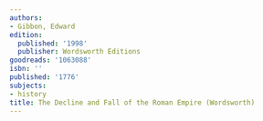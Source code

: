 ```yaml
---
authors:
- Gibbon, Edward
edition:
  published: '1998'
  publisher: Wordsworth Editions
goodreads: '1063088'
isbn: ''
published: '1776'
subjects:
- history
title: The Decline and Fall of the Roman Empire (Wordsworth)
---
```


